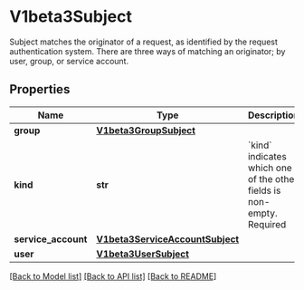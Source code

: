 # V1beta3Subject

Subject matches the originator of a request, as identified by the request authentication system. There are three ways of matching an originator; by user, group, or service account.

## Properties
Name | Type | Description | Notes
------------ | ------------- | ------------- | -------------
**group** | [**V1beta3GroupSubject**](V1beta3GroupSubject.md) |  | [optional] 
**kind** | **str** | &#x60;kind&#x60; indicates which one of the other fields is non-empty. Required | 
**service_account** | [**V1beta3ServiceAccountSubject**](V1beta3ServiceAccountSubject.md) |  | [optional] 
**user** | [**V1beta3UserSubject**](V1beta3UserSubject.md) |  | [optional] 

[[Back to Model list]](../README.md#documentation-for-models) [[Back to API list]](../README.md#documentation-for-api-endpoints) [[Back to README]](../README.md)


